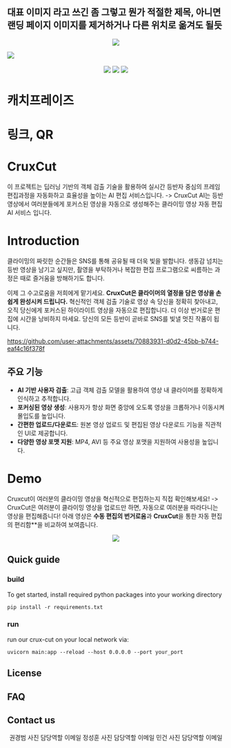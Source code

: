 ## 대표 이미지 라고 쓰긴 좀 그렇고 뭔가 적절한 제목, 아니면 랜딩 페이지 이미지를 제거하거나 다른 위치로 옮겨도 될듯

<p align="center">
<img src=https://github.com/user-attachments/assets/1d91e491-1efc-4085-8d06-bb4f21ba3ef0>
</p>

<img src="https://github.com/user-attachments/assets/e36fdcb9-86cf-4aa9-a292-ab1581c7294f" />
<br><br/>
<!--# 뱃지-->
<div align="center">
<img src=https://img.shields.io/badge/python-3670A0?style=for-the-badge&logo=python&logoColor=ffdd54>
<img src=https://img.shields.io/badge/vercel-%23000000.svg?style=for-the-badge&logo=vercel&logoColor=white>
<img src=https://img.shields.io/badge/FastAPI-005571?style=for-the-badge&logo=fastapi&logoColor=white>
</div>

# 캐치프레이즈

# 링크, QR

# CruxCut
이 프로젝트는 딥러닝 기반의 객체 검출 기술을 활용하여 실시간 등반자 중심의 프레임 편집과정을 자동화하고 효율성을 높이는 AI 편집 서비스입니다.
-> CruxCut AI는 등반 영상에서 여러분들에게 포커스된 영상을 자동으로 생성해주는 클라이밍 영상 자동 편집 AI 서비스 입니다.

# Introduction
 클라이밍의 짜릿한 순간들은 SNS를 통해 공유될 때 더욱 빛을 발합니다. 생동감 넘치는 등반 영상을 남기고 싶지만, 촬영을 부탁하거나 복잡한 편집 프로그램으로 씨름하는 과정은 때로 즐거움을 방해하기도 합니다.

 이제 그 수고로움을 저희에게 맡기세요. **CruxCut은 클라이머의 열정을 담은 영상을 손쉽게 완성시켜 드립니다.** 혁신적인 객체 검출 기술로 영상 속 당신을 정확히 찾아내고, 오직 당신에게 포커스된 하이라이트 영상을 자동으로 편집합니다. 더 이상 번거로운 편집에 시간을 낭비하지 마세요. 당신의 모든 등반이 곧바로 SNS를 빛낼 멋진 작품이 됩니다.


https://github.com/user-attachments/assets/70883931-d0d2-45bb-b744-eaf4c16f378f


## 주요 기능

-   **AI 기반 사용자 검출**: 고급 객체 검출 모델을 활용하여 영상 내 클라이머를 정확하게 인식하고 추적합니다.
-   **포커싱된 영상 생성**: 사용자가 항상 화면 중앙에 오도록 영상을 크롭하거나 이동시켜 몰입도를 높입니다.
-   **간편한 업로드/다운로드**: 원본 영상 업로드 및 편집된 영상 다운로드 기능을 직관적인 UI로 제공합니다.
-   **다양한 영상 포맷 지원**: MP4, AVI 등 주요 영상 포맷을 지원하여 사용성을 높입니다.


# Demo
Cruxcut이 여러분의 클라이밍 영상을 혁신적으로 편집하는지 직접 확인해보세요!
-> CruxCut은 여러분이 클라이밍 영상을 업로드만 하면, 자동으로 여러분을 따라다니는 영상을 편집해줍니다! 
아래 영상은 **수동 편집의 번거로움**과 **CruxCut**을 통한 자동 편집의 편리함**을 비교하여 보여줍니다.
<p align="center">
<img src=https://github.com/user-attachments/assets/888a534d-6092-47c1-b20e-dae141e58009>
</p>

## Quick guide

### build
To get started, install required python packages into your working directory
```shell
pip install -r requirements.txt
```
### run
run our crux-cut on your local network via:
```shell
uvicorn main:app --reload --host 0.0.0.0 --port your_port
```

## License

## FAQ

## Contact us
<div align="center">

권경범 사진 담당역할 이메일
정성훈 사진 담당역할 이메일
민건 사진 담당역할 이메일
</div>
